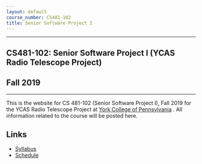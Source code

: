 ```yaml
---
layout: default
course_number: CS481-102
title: Senior Software Project I
---
```


--- --- --- --- --- --- --- --- --- --- --- --- --- --- --- --- --- --- --- --- --- --- --- ---

## CS481-102: Senior Software Project I (YCAS Radio Telescope Project)

## Fall 2019

--- --- --- --- --- --- --- --- --- --- --- --- --- --- --- --- --- --- --- --- --- --- --- ---

This is the website for CS 481-102 (Senior Software Project I), Fall 2019 for the YCAS Radio Telescope Project at [York College of Pennsylvania](http://www.ycp.edu) .  All information related to the course will be posted here.

## Links

* [Syllabus](syllabus.html)
* [Schedule](schedule.html)